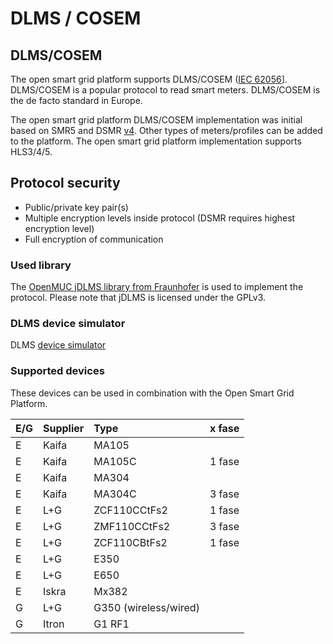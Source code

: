 # DLMS / COSEM

## DLMS/COSEM

The open smart grid platform supports DLMS/COSEM \([IEC 62056](https://en.wikipedia.org/wiki/IEC_62056)\]. DLMS/COSEM is a popular protocol to read smart meters. DLMS/COSEM is the de facto standard in Europe.

The open smart grid platform DLMS/COSEM implementation was initial based on SMR5 and DSMR [v4](http://www.netbeheernederland.nl/themas/hotspot/hotspot-documenten/?dossierid=11010056&title=Slimme%20meter&onderdeel=Documenten). Other types of meters/profiles can be added to the platform. The open smart grid platform implementation supports HLS3/4/5.

## Protocol security

* Public/private key pair\(s\)
* Multiple encryption levels inside protocol \(DSMR requires highest encryption level\)
* Full encryption of communication

### Used library

The [OpenMUC jDLMS library from Fraunhofer](https://www.openmuc.org/dlms-cosem/) is used to implement the protocol. Please note that jDLMS is licensed under the GPLv3.

### DLMS device simulator

DLMS [device simulator](devicesimulator.md)

### Supported devices

These devices can be used in combination with the Open Smart Grid Platform.

| E/G | Supplier | Type | x fase |
| :--- | :--- | :--- | :--- |
| E | Kaifa | MA105 |  |
| E | Kaifa | MA105C | 1 fase |
| E | Kaifa | MA304 |  |
| E | Kaifa | MA304C | 3 fase |
| E | L+G | ZCF110CCtFs2 | 1 fase |
| E | L+G | ZMF110CCtFs2 | 3 fase |
| E | L+G | ZCF110CBtFs2 | 1 fase |
| E | L+G | E350 |  |
| E | L+G | E650 |  |
| E | Iskra | Mx382 |  |
| G | L+G | G350 \(wireless/wired\) |  |
| G | Itron | G1 RF1 |  |

